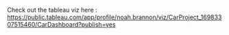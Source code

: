 Check out the tableau viz here : https://public.tableau.com/app/profile/noah.brannon/viz/CarProject_16983307515460/CarDashboard?publish=yes
